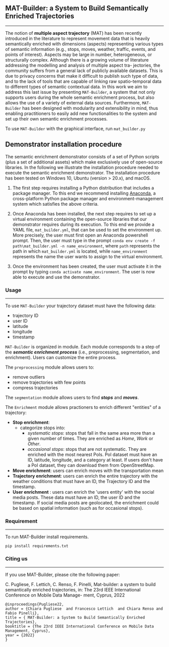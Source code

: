 ## **MAT-Builder: a System to Build Semantically Enriched Trajectories**
---
The notion of **multiple aspect trajectory** (MAT) has
been recently introduced in the literature to represent movement
data that is heavily semantically enriched with dimensions
(aspects) representing various types of semantic information (e.g.,
stops, moves, weather, traffic, events, and points of interest).
Aspects may be large in number, heterogeneous, or structurally
complex. Although there is a growing volume of literature
addressing the modelling and analysis of multiple aspect tra-
jectories, the community suffers from a general lack of publicly
available datasets. This is due to privacy concerns that make it
difficult to publish such type of data, and to the lack of tools that
are capable of linking raw spatio-temporal data to different types
of semantic contextual data. In this work we aim to address this
last issue by presenting ```MAT-Builder```, a system that not only
supports users during the whole semantic enrichment process,
but also allows the use of a variety of external data sources.
Furthermore, ```MAT-Builder``` has been designed with modularity
and extensibility in mind, thus enabling practitioners to easily add
new functionalities to the system and set up their own semantic
enrichment processes. 

To use ```MAT-Builder``` with the graphical interface, run ```mat_builder.py```


## **Demonstrator installation procedure**

The semantic enrichment demonstrator consists of a set of Python scripts (plus a set of additional assets) which make exclusively use of open-source libraries. In the following we illustrate the installation procedure needed to execute the semantic enrichment demonstrator. The installation procedure has been tested on Windows 10, Ubuntu (version > 20.x), and macOS.

1. The first step requires installing a Python distribution that includes a package manager. To this end we recommend installing [Anaconda](https://www.anaconda.com/products/distribution), a cross-platform Python package manager and environment-management system which satisfies the above criteria.

2. Once Anaconda has been installed, the next step requires to set up a virtual environment containing the open-source libraries that our demonstrator requires during its execution. To this end we provide a YAML file, ```mat_builder.yml```, that can be used to set the environment up. More precisely, the user must first open an Anaconda powershell prompt. Then, the user must type in the prompt ```conda env create -f path\mat_builder.yml -n name_environment```, where ```path``` represents the path in which ```mat_builder.yml``` is located, while ```name_environment``` represents the name the user wants to assign to the virtual environment.

3.	Once the environment has been created, the user must activate it in the prompt by typing ```conda activate name_environment```. The user is now able to execute and use the demonstrator.



### **Usage**
---

To use ```MAT-Builder``` your trajectory dataset must have the following data:
- trajectory ID
- user ID
- latitude
- longitude
- timestamp

``MAT-Builder`` is organized in module. Each module corresponds to a step of the ***semantic enrichment process*** (i.e., preprocessing, segmentation, and enrichment). Users can customize the entire process. 

The ``preprocessing`` module allows users to:
- remove outliers
- remove trajectories with few points
- compress trajectories

The ``segmentation`` module allows users to find ***stops*** and ***moves***.

The ```Enrichment``` module allows practioners to enrich different "entities" of a trajectory:
- **Stop enrichment**: 
    - categorize stops into:
        - *systematic stops*: stops that fall in the same area more than a given number of times. They are enriched as *Home*, *Work* or *Other*.
        - *occasional stops*: stops that are not systematic. They are enriched with the most nearest PoIs. PoI dataset must have an ID, latitude, longitude, and a category at least. If users don't have a PoI dataset, they can download them from OpenStreetMap.
- **Move enrichment**: users can enrich moves with the transportation mean
- **Trajectory enrichment**: users can enrich the entire trajectory with the weather conditions that must have an ID, the Trajectory ID and the timestamp. 
- **User enrichment** : users can enrich the 'users entity' with the social media posts. These data must have an ID, the user ID and the timestamp. If social media posts are geolocated, the enrichment could be based on spatial information (such as for occasional stops).


### **Requirement**
---
To run MAT-Builder install requirements.

```pip install requirements.txt```

### **Citing us**
---
If you use MAT-Builder, please cite the following paper:

C. Pugliese, F. Lettich, C. Renso, F. Pinelli, Mat-builder: a system to build semantically
enriched trajectories, in: The 23rd IEEE International Conference on Mobile Data Manage-
ment, Cyprus, 2022

```
@inproceedings{Pugliese22,
author = {Chiara Pugliese  and Francesco Lettich  and Chiara Renso and Fabio Pinelli},
title = { MAT-Builder: a System to Build Semantically Enriched Trajectories},
booktitle = {The 23rd IEEE International Conference on Mobile Data Management, Cyprus},
year = {2022}
}
```
